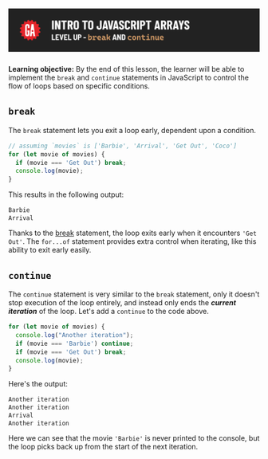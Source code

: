# ![Intro to JS Arrays - Level Up - `break` and `continue`](./assets/hero-break-and-continue.png)

**Learning objective:** By the end of this lesson, the learner will be able to implement the `break` and `continue` statements in JavaScript to control the flow of loops based on specific conditions.

## `break`

The `break` statement lets you exit a loop early, dependent upon a condition.

```js
// assuming `movies` is ['Barbie', 'Arrival', 'Get Out', 'Coco']
for (let movie of movies) {
  if (movie === 'Get Out') break;
  console.log(movie);
}
```
This results in the following output: 

```text
Barbie
Arrival
```

Thanks to the [break](https://developer.mozilla.org/en-US/docs/Web/JavaScript/Reference/Statements/break) statement, the loop exits early when it encounters `'Get Out'`. The `for...of` statement provides extra control when iterating, like this ability to exit early easily.

## `continue`

The `continue` statement is very similar to the `break` statement, only it doesn't stop execution of the loop entirely, and instead only ends the ***current iteration*** of the loop. Let's add a `continue` to the code above. 

```js
for (let movie of movies) {
  console.log("Another iteration");
  if (movie === 'Barbie') continue;
  if (movie === 'Get Out') break;
  console.log(movie);
}
```

Here's the output:

```text
Another iteration
Another iteration
Arrival
Another iteration
```

Here we can see that the movie `'Barbie'` is never printed to the console, but the loop picks back up from the start of the next iteration.
